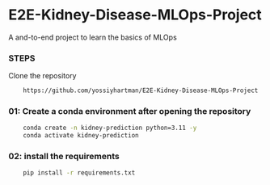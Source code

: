 # E2E-Kidney-Disease-MLOps-Project
A and-to-end project to learn the basics of MLOps


### STEPS

Clone the repository

```bash
    https://github.com/yossiyhartman/E2E-Kidney-Disease-MLOps-Project
```

### 01: Create a conda environment after opening the repository

```bash
    conda create -n kidney-prediction python=3.11 -y
    conda activate kidney-prediction
```

### 02: install the requirements

```bash
    pip install -r requirements.txt
```

